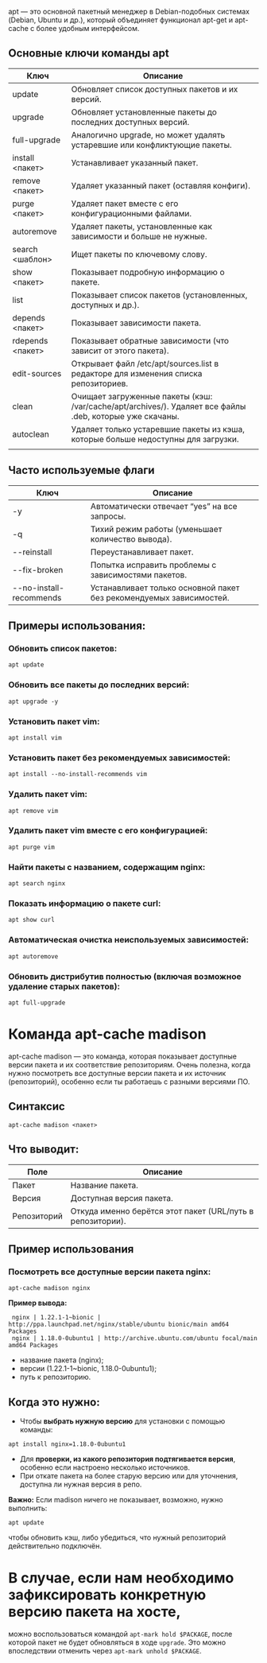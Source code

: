 apt — это основной пакетный менеджер в Debian-подобных системах (Debian, Ubuntu и др.), который объединяет функционал apt-get и apt-cache с более удобным интерфейсом.

## **Основные ключи команды apt**

| **Ключ**         | **Описание**                                                                                             |
| ---------------- | -------------------------------------------------------------------------------------------------------- |
| update           | Обновляет список доступных пакетов и их версий.                                                          |
| upgrade          | Обновляет установленные пакеты до последних доступных версий.                                            |
| full-upgrade     | Аналогично upgrade, но может удалять устаревшие или конфликтующие пакеты.                                |
| install <пакет>  | Устанавливает указанный пакет.                                                                           |
| remove <пакет>   | Удаляет указанный пакет (оставляя конфиги).                                                              |
| purge <пакет>    | Удаляет пакет вместе с его конфигурационными файлами.                                                    |
| autoremove       | Удаляет пакеты, установленные как зависимости и больше не нужные.                                        |
| search <шаблон>  | Ищет пакеты по ключевому слову.                                                                          |
| show <пакет>     | Показывает подробную информацию о пакете.                                                                |
| list             | Показывает список пакетов (установленных, доступных и др.).                                              |
| depends <пакет>  | Показывает зависимости пакета.                                                                           |
| rdepends <пакет> | Показывает обратные зависимости (что зависит от этого пакета).                                           |
| edit-sources     | Открывает файл /etc/apt/sources.list в редакторе для изменения списка репозиториев.                      |
| clean            | Очищает загруженные пакеты (кэш: /var/cache/apt/archives/). Удаляет все файлы .deb, которые уже скачаны. |
| autoclean        | Удаляет только устаревшие пакеты из кэша, которые больше недоступны для загрузки.                        |
|                  |                                                                                                          |

## **Часто используемые флаги**

|**Ключ**|**Описание**|
|---|---|
|-y|Автоматически отвечает “yes” на все запросы.|
|-q|Тихий режим работы (уменьшает количество вывода).|
|--reinstall|Переустанавливает пакет.|
|--fix-broken|Попытка исправить проблемы с зависимостями пакетов.|
|--no-install-recommends|Устанавливает только основной пакет без рекомендуемых зависимостей.|

## **Примеры использования:**

### **Обновить список пакетов:**
```
apt update
```

### **Обновить все пакеты до последних версий:**
```
apt upgrade -y
```

### **Установить пакет vim:**
```
apt install vim
```

### **Установить пакет без рекомендуемых зависимостей:**
```
apt install --no-install-recommends vim
```

### **Удалить пакет vim:**
```
apt remove vim
```

### **Удалить пакет vim вместе с его конфигурацией:**
```
apt purge vim
```

### **Найти пакеты с названием, содержащим nginx:**
```
apt search nginx
```

### **Показать информацию о пакете curl:**
```
apt show curl
```

### **Автоматическая очистка неиспользуемых зависимостей:**
```
apt autoremove
```

### **Обновить дистрибутив полностью (включая возможное удаление старых пакетов):**
```
apt full-upgrade
```

# **Команда apt-cache madison**

apt-cache madison — это команда, которая показывает доступные версии пакета и их соответствие репозиториям. Очень полезна, когда нужно посмотреть все доступные версии пакета и их источник (репозиторий), особенно если ты работаешь с разными версиями ПО.

## **Синтаксис**
```
apt-cache madison <пакет>
```

## **Что выводит:**

|**Поле**|**Описание**|
|---|---|
|Пакет|Название пакета.|
|Версия|Доступная версия пакета.|
|Репозиторий|Откуда именно берётся этот пакет (URL/путь в репозитории).|

## **Пример использования**

### **Посмотреть все доступные версии пакета nginx:**
```
apt-cache madison nginx
```

**Пример вывода:**
```
 nginx | 1.22.1-1~bionic | http://ppa.launchpad.net/nginx/stable/ubuntu bionic/main amd64 Packages
 nginx | 1.18.0-0ubuntu1 | http://archive.ubuntu.com/ubuntu focal/main amd64 Packages
```

- название пакета (nginx);
- версии (1.22.1-1~bionic, 1.18.0-0ubuntu1);
- путь к репозиторию.

## **Когда это нужно:**

- Чтобы **выбрать нужную версию** для установки с помощью команды:
```
apt install nginx=1.18.0-0ubuntu1
```
    
- Для **проверки, из какого репозитория подтягивается версия**, особенно если настроено несколько источников.
- При откате пакета на более старую версию или для уточнения, доступна ли нужная версия в репо.

**Важно:**
Если madison ничего не показывает, возможно, нужно выполнить:
```
apt update
```
чтобы обновить кэш, либо убедиться, что нужный репозиторий действительно подключён.

# В случае, если нам необходимо зафиксировать конкретную версию пакета на хосте, 

можно воспользоваться командой `apt-mark hold $PACKAGE`, после которой пакет не будет обновляться в ходе `upgrade`. Это можно впоследствии отменить через `apt-mark unhold $PACKAGE`.